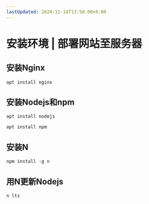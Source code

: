 ```yaml
---
lastUpdated: 2024-11-14T13:50:00+8:00
---
```


# 安装环境 | 部署网站至服务器

## 安装Nginx

```apt install nginx```

## 安装Nodejs和npm

```apt install nodejs```

```apt install npm```

## 安装N

```npm install -g n```

## 用N更新Nodejs

```n lts```